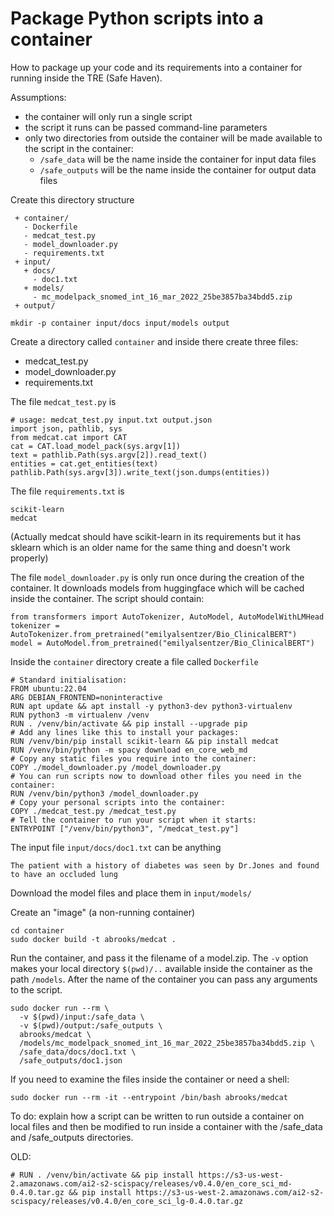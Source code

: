 # Package Python scripts into a container

How to package up your code and its requirements into a container
for running inside the TRE (Safe Haven).

Assumptions:
* the container will only run a single script
* the script it runs can be passed command-line parameters
* only two directories from outside the container will be made available to the script in the container:
  - `/safe_data` will be the name inside the container for input data files
  - `/safe_outputs` will be the name inside the container for output data files

Create this directory structure
```
 + container/
   - Dockerfile
   - medcat_test.py
   - model_downloader.py
   - requirements.txt
 + input/
   + docs/
     - doc1.txt
   + models/
     - mc_modelpack_snomed_int_16_mar_2022_25be3857ba34bdd5.zip
 + output/
```

```
mkdir -p container input/docs input/models output
```

Create a directory called `container` and inside there create three files:
* medcat_test.py
* model_downloader.py
* requirements.txt

The file `medcat_test.py` is
```
# usage: medcat_test.py input.txt output.json
import json, pathlib, sys
from medcat.cat import CAT
cat = CAT.load_model_pack(sys.argv[1])
text = pathlib.Path(sys.argv[2]).read_text()
entities = cat.get_entities(text)
pathlib.Path(sys.argv[3]).write_text(json.dumps(entities))
```

The file `requirements.txt` is
```
scikit-learn
medcat
```

(Actually medcat should have scikit-learn in its requirements
but it has sklearn which is an older name for the same thing
and doesn't work properly)

The file `model_downloader.py` is only run once during the creation 
of the container. It downloads models from huggingface which will be
cached inside the container. The script should contain:
```
from transformers import AutoTokenizer, AutoModel, AutoModelWithLMHead
tokenizer = AutoTokenizer.from_pretrained("emilyalsentzer/Bio_ClinicalBERT")
model = AutoModel.from_pretrained("emilyalsentzer/Bio_ClinicalBERT")
```

Inside the `container` directory create a file called `Dockerfile`

```
# Standard initialisation:
FROM ubuntu:22.04
ARG DEBIAN_FRONTEND=noninteractive
RUN apt update && apt install -y python3-dev python3-virtualenv
RUN python3 -m virtualenv /venv
RUN . /venv/bin/activate && pip install --upgrade pip
# Add any lines like this to install your packages:
RUN /venv/bin/pip install scikit-learn && pip install medcat
RUN /venv/bin/python -m spacy download en_core_web_md
# Copy any static files you require into the container:
COPY ./model_downloader.py /model_downloader.py
# You can run scripts now to download other files you need in the container:
RUN /venv/bin/python3 /model_downloader.py
# Copy your personal scripts into the container:
COPY ./medcat_test.py /medcat_test.py
# Tell the container to run your script when it starts:
ENTRYPOINT ["/venv/bin/python3", "/medcat_test.py"]
```


The input file `input/docs/doc1.txt` can be anything
```
The patient with a history of diabetes was seen by Dr.Jones and found to have an occluded lung
```

Download the model files and place them in `input/models/`

Create an "image" (a non-running container)
```
cd container
sudo docker build -t abrooks/medcat .
```


Run the container, and pass it the filename of a model.zip.
The `-v` option makes your local directory `$(pwd)/..` available
inside the container as the path `/models`.
After the name of the container you can pass any arguments to the script.
```
sudo docker run --rm \
  -v $(pwd)/input:/safe_data \
  -v $(pwd)/output:/safe_outputs \
  abrooks/medcat \
  /models/mc_modelpack_snomed_int_16_mar_2022_25be3857ba34bdd5.zip \
  /safe_data/docs/doc1.txt \
  /safe_outputs/doc1.json
```

If you need to examine the files inside the container or need a shell:
```
sudo docker run --rm -it --entrypoint /bin/bash abrooks/medcat
```

To do: explain how a script can be written to run outside a container
on local files and then be modified to run inside a container with the
/safe_data and /safe_outputs directories.

OLD:

```
# RUN . /venv/bin/activate && pip install https://s3-us-west-2.amazonaws.com/ai2-s2-scispacy/releases/v0.4.0/en_core_sci_md-0.4.0.tar.gz && pip install https://s3-us-west-2.amazonaws.com/ai2-s2-scispacy/releases/v0.4.0/en_core_sci_lg-0.4.0.tar.gz
```
